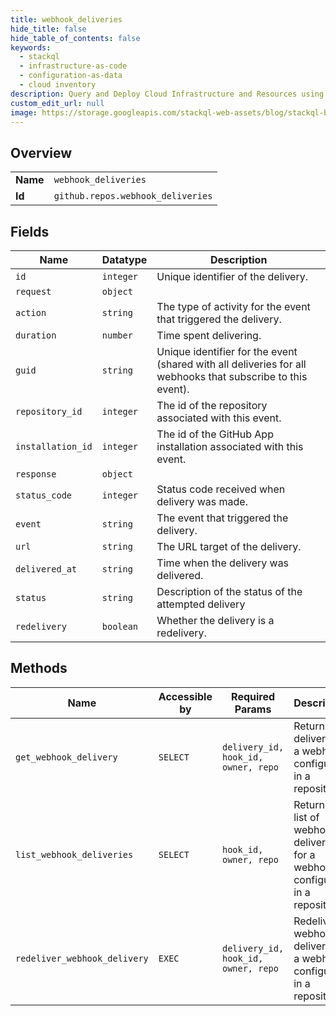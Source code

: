 ```yaml
---
title: webhook_deliveries
hide_title: false
hide_table_of_contents: false
keywords:
  - stackql
  - infrastructure-as-code
  - configuration-as-data
  - cloud inventory
description: Query and Deploy Cloud Infrastructure and Resources using SQL
custom_edit_url: null
image: https://storage.googleapis.com/stackql-web-assets/blog/stackql-blog-post-featured-image.png
---
```

  
    

## Overview
<table><tbody>
<tr><td><b>Name</b></td><td><code>webhook_deliveries</code></td></tr>
<tr><td><b>Id</b></td><td><code>github.repos.webhook_deliveries</code></td></tr>
</tbody></table>

## Fields
| Name | Datatype | Description |
| ---- | -------- | ----------- |
| `id` | `integer` | Unique identifier of the delivery. |
| `request` | `object` |  |
| `action` | `string` | The type of activity for the event that triggered the delivery. |
| `duration` | `number` | Time spent delivering. |
| `guid` | `string` | Unique identifier for the event (shared with all deliveries for all webhooks that subscribe to this event). |
| `repository_id` | `integer` | The id of the repository associated with this event. |
| `installation_id` | `integer` | The id of the GitHub App installation associated with this event. |
| `response` | `object` |  |
| `status_code` | `integer` | Status code received when delivery was made. |
| `event` | `string` | The event that triggered the delivery. |
| `url` | `string` | The URL target of the delivery. |
| `delivered_at` | `string` | Time when the delivery was delivered. |
| `status` | `string` | Description of the status of the attempted delivery |
| `redelivery` | `boolean` | Whether the delivery is a redelivery. |
## Methods
| Name | Accessible by | Required Params | Description |
| ---- | ------------- | --------------- | ----------- |
| `get_webhook_delivery` | `SELECT` | `delivery_id, hook_id, owner, repo` | Returns a delivery for a webhook configured in a repository. |
| `list_webhook_deliveries` | `SELECT` | `hook_id, owner, repo` | Returns a list of webhook deliveries for a webhook configured in a repository. |
| `redeliver_webhook_delivery` | `EXEC` | `delivery_id, hook_id, owner, repo` | Redeliver a webhook delivery for a webhook configured in a repository. |
